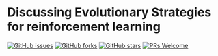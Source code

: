 # Discussing Evolutionary Strategies for reinforcement learning
[![GitHub issues](https://img.shields.io/github/issues/Develop-Packt/Discussing-Evolutionary-Strategies-for-reinforcement-learning.svg)](https://github.com/Develop-Packt/Discussing-Evolutionary-Strategies-for-reinforcement-learning/issues)
[![GitHub forks](https://img.shields.io/github/forks/Develop-Packt/Discussing-Evolutionary-Strategies-for-reinforcement-learning.svg)](https://github.com/Develop-Packt/Discussing-Evolutionary-Strategies-for-reinforcement-learning/network)
[![GitHub stars](https://img.shields.io/github/stars/Develop-Packt/Discussing-Evolutionary-Strategies-for-reinforcement-learning.svg)](https://github.com/Develop-Packt/Discussing-Evolutionary-Strategies-for-reinforcement-learning/stargazers)
[![PRs Welcome](https://img.shields.io/badge/PRs-welcome-brightgreen.svg)](https://github.com/Develop-Packt/Discussing-Evolutionary-Strategies-for-reinforcement-learning/pulls)
